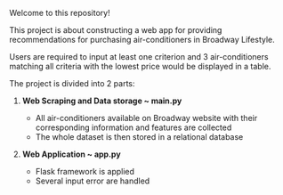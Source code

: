 Welcome to this repository!

This project is about constructing a web app for providing recommendations for purchasing air-conditioners in Broadway Lifestyle.

Users are required to input at least one criterion and 3 air-conditioners matching all criteria with the lowest price would be displayed in a table.

The project is divided into 2 parts:

1. **Web Scraping and Data storage ~ main.py**
    - All air-conditioners available on Broadway website with their corresponding information and features are collected
    - The whole dataset is then stored in a relational database

2. **Web Application ~ app.py**
    - Flask framework is applied
    - Several input error are handled

